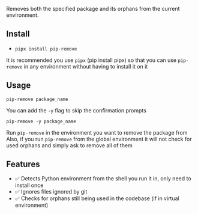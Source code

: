 Removes both the specified package and its orphans from the current environment.

## Install

- `pipx install pip-remove`

It is recommended you use `pipx` (pip install pipx) so that you can use `pip-remove` in any environment without having to install it on it

## Usage

`pip-remove package_name`

You can add the `-y` flag to skip the confirmation prompts

`pip-remove -y package_name`


Run `pip-remove` in the environment you want to remove the package from
Also, if you run `pip-remove` from the global environment it will not check for used orphans and simply ask to remove all of them


## Features
- ✅ Detects Python environment from the shell you run it in, only need to install once
- ✅ Ignores files ignored by git
- ✅ Checks for orphans still being used in the codebase (if in virtual environment)